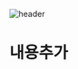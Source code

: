 ![header](https://capsule-render.vercel.app/api?type=waving&color=auto&height=300&section=header&text=Post%20프로젝트&fontSize=70)

# 내용추가